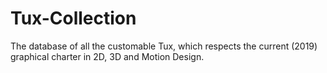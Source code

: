 # Tux-Collection
The database of all the customable Tux, which respects the current (2019) graphical charter in 2D, 3D and Motion Design.
